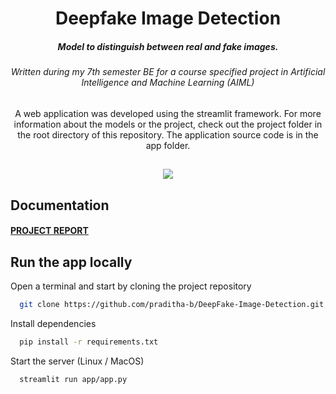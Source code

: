 <h1 align="center">
  Deepfake Image Detection   
</h1>

<h5 align="center">Model to distinguish between real and fake images.</h5>
<h6 align="center">Written during my 7th semester BE for a course specified project in Artificial Intelligence and Machine Learning (AIML)</h6>

<p align="center">
A web application was developed using the streamlit framework. For more information about the models or the project, check out the project folder in the root directory of this repository. The application source code is in the app folder.
</p>

## 
<p align="center">
<img src="assets/icons/Screenshots.gif"/>
</p>

## Documentation

 ####  [PROJECT REPORT](https://drive.google.com/file/d/1orH2JH4KBnH4sMyKXfts_uoeMC6QpoGe/view?usp=sharing)

## Run the app locally

Open a terminal and start by cloning the project repository

```bash
  git clone https://github.com/praditha-b/DeepFake-Image-Detection.git
```

Install dependencies

```bash
  pip install -r requirements.txt
```

Start the server (Linux / MacOS)

```bash
  streamlit run app/app.py
```




